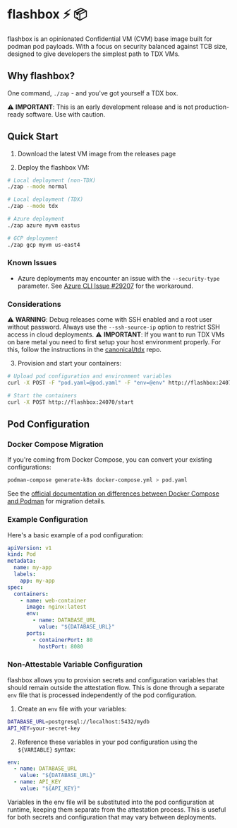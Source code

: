 # flashbox :zap: :package:

flashbox is an opinionated Confidential VM (CVM) base image built for podman pod payloads. With a focus on security balanced against TCB size, designed to give developers the simplest path to TDX VMs.

## Why flashbox?

One command, `./zap` - and you've got yourself a TDX box.

⚠️ **IMPORTANT**: This is an early development release and is not production-ready software. Use with caution.

## Quick Start

1. Download the latest VM image from the releases page

2. Deploy the flashbox VM:
```bash
# Local deployment (non-TDX)
./zap --mode normal

# Local deployment (TDX)
./zap --mode tdx

# Azure deployment
./zap azure myvm eastus

# GCP deployment
./zap gcp myvm us-east4
```

### Known Issues

- Azure deployments may encounter an issue with the `--security-type` parameter. See [Azure CLI Issue #29207](https://github.com/Azure/azure-cli/issues/29207#issuecomment-2479343290) for the workaround.

### Considerations

⚠️ **WARNING**: Debug releases come with SSH enabled and a root user without password. Always use the `--ssh-source-ip` option to restrict SSH access in cloud deployments.
⚠️ **IMPORTANT**: If you want to run TDX VMs on bare metal you need to first setup your host environment properly. For this, follow the instructions in the [canonical/tdx](https://github.com/canonical/tdx) repo.

3. Provision and start your containers:
```bash
# Upload pod configuration and environment variables
curl -X POST -F "pod.yaml=@pod.yaml" -F "env=@env" http://flashbox:24070/upload

# Start the containers
curl -X POST http://flashbox:24070/start
```

## Pod Configuration

### Docker Compose Migration

If you're coming from Docker Compose, you can convert your existing configurations:
```bash
podman-compose generate-k8s docker-compose.yml > pod.yaml
```

See the [official documentation on differences between Docker Compose and Podman](https://docs.podman.io/en/latest/markdown/podman-compose.1.html) for migration details.

### Example Configuration

Here's a basic example of a pod configuration:

```yaml
apiVersion: v1
kind: Pod
metadata:
  name: my-app
  labels:
    app: my-app
spec:
  containers:
    - name: web-container
      image: nginx:latest
      env:
        - name: DATABASE_URL
          value: "${DATABASE_URL}"
      ports:
        - containerPort: 80
          hostPort: 8080
```
### Non-Attestable Variable Configuration

flashbox allows you to provision secrets and configuration variables that should remain outside the attestation flow. This is done through a separate `env` file that is processed independently of the pod configuration.

1. Create an `env` file with your variables:
```bash
DATABASE_URL=postgresql://localhost:5432/mydb
API_KEY=your-secret-key
```

2. Reference these variables in your pod configuration using the `${VARIABLE}` syntax:
```yaml
env:
  - name: DATABASE_URL
    value: "${DATABASE_URL}"
  - name: API_KEY
    value: "${API_KEY}"
```

Variables in the env file will be substituted into the pod configuration at runtime, keeping them separate from the attestation process. This is useful for both secrets and configuration that may vary between deployments.
